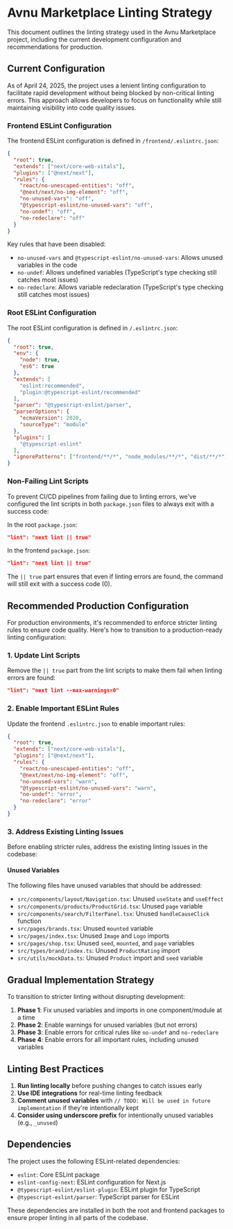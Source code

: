 # Avnu Marketplace Linting Strategy

This document outlines the linting strategy used in the Avnu Marketplace project, including the current development configuration and recommendations for production.

## Current Configuration

As of April 24, 2025, the project uses a lenient linting configuration to facilitate rapid development without being blocked by non-critical linting errors. This approach allows developers to focus on functionality while still maintaining visibility into code quality issues.

### Frontend ESLint Configuration

The frontend ESLint configuration is defined in `/frontend/.eslintrc.json`:

```json
{
  "root": true,
  "extends": ["next/core-web-vitals"],
  "plugins": ["@next/next"],
  "rules": {
    "react/no-unescaped-entities": "off",
    "@next/next/no-img-element": "off",
    "no-unused-vars": "off",
    "@typescript-eslint/no-unused-vars": "off",
    "no-undef": "off",
    "no-redeclare": "off"
  }
}
```

Key rules that have been disabled:
- `no-unused-vars` and `@typescript-eslint/no-unused-vars`: Allows unused variables in the code
- `no-undef`: Allows undefined variables (TypeScript's type checking still catches most issues)
- `no-redeclare`: Allows variable redeclaration (TypeScript's type checking still catches most issues)

### Root ESLint Configuration

The root ESLint configuration is defined in `/.eslintrc.json`:

```json
{
  "root": true,
  "env": {
    "node": true,
    "es6": true
  },
  "extends": [
    "eslint:recommended",
    "plugin:@typescript-eslint/recommended"
  ],
  "parser": "@typescript-eslint/parser",
  "parserOptions": {
    "ecmaVersion": 2020,
    "sourceType": "module"
  },
  "plugins": [
    "@typescript-eslint"
  ],
  "ignorePatterns": ["frontend/**/*", "node_modules/**/*", "dist/**/*"]
}
```

### Non-Failing Lint Scripts

To prevent CI/CD pipelines from failing due to linting errors, we've configured the lint scripts in both `package.json` files to always exit with a success code:

In the root `package.json`:
```json
"lint": "next lint || true"
```

In the frontend `package.json`:
```json
"lint": "next lint || true"
```

The `|| true` part ensures that even if linting errors are found, the command will still exit with a success code (0).

## Recommended Production Configuration

For production environments, it's recommended to enforce stricter linting rules to ensure code quality. Here's how to transition to a production-ready linting configuration:

### 1. Update Lint Scripts

Remove the `|| true` part from the lint scripts to make them fail when linting errors are found:

```json
"lint": "next lint --max-warnings=0"
```

### 2. Enable Important ESLint Rules

Update the frontend `.eslintrc.json` to enable important rules:

```json
{
  "root": true,
  "extends": ["next/core-web-vitals"],
  "plugins": ["@next/next"],
  "rules": {
    "react/no-unescaped-entities": "off",
    "@next/next/no-img-element": "off",
    "no-unused-vars": "warn",
    "@typescript-eslint/no-unused-vars": "warn",
    "no-undef": "error",
    "no-redeclare": "error"
  }
}
```

### 3. Address Existing Linting Issues

Before enabling stricter rules, address the existing linting issues in the codebase:

#### Unused Variables

The following files have unused variables that should be addressed:

- `src/components/layout/Navigation.tsx`: Unused `useState` and `useEffect`
- `src/components/products/ProductGrid.tsx`: Unused `page` variable
- `src/components/search/FilterPanel.tsx`: Unused `handleCauseClick` function
- `src/pages/brands.tsx`: Unused `mounted` variable
- `src/pages/index.tsx`: Unused `Image` and `Logo` imports
- `src/pages/shop.tsx`: Unused `seed`, `mounted`, and `page` variables
- `src/types/brand/index.ts`: Unused `ProductRating` import
- `src/utils/mockData.ts`: Unused `Product` import and `seed` variable

## Gradual Implementation Strategy

To transition to stricter linting without disrupting development:

1. **Phase 1**: Fix unused variables and imports in one component/module at a time
2. **Phase 2**: Enable warnings for unused variables (but not errors)
3. **Phase 3**: Enable errors for critical rules like `no-undef` and `no-redeclare`
4. **Phase 4**: Enable errors for all important rules, including unused variables

## Linting Best Practices

1. **Run linting locally** before pushing changes to catch issues early
2. **Use IDE integrations** for real-time linting feedback
3. **Comment unused variables** with `// TODO: Will be used in future implementation` if they're intentionally kept
4. **Consider using underscore prefix** for intentionally unused variables (e.g., `_unused`)

## Dependencies

The project uses the following ESLint-related dependencies:

- `eslint`: Core ESLint package
- `eslint-config-next`: ESLint configuration for Next.js
- `@typescript-eslint/eslint-plugin`: ESLint plugin for TypeScript
- `@typescript-eslint/parser`: TypeScript parser for ESLint

These dependencies are installed in both the root and frontend packages to ensure proper linting in all parts of the codebase.

